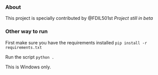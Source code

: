 ### About
This project is specially contributed by @FDIL501st
*Project still in beta*

### Other way to run
First make sure you have the requirements installed
`pip install -r requirements.txt`

Run the script
`python .`

This is Windows only.
